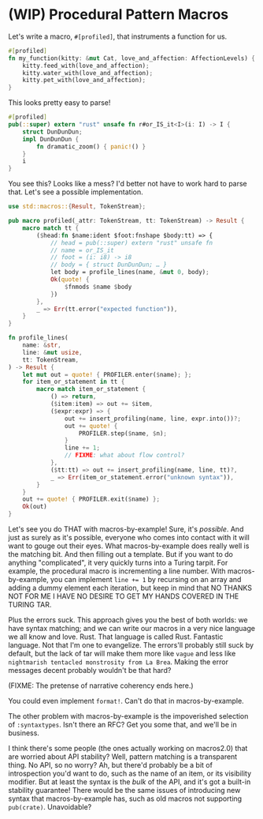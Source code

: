 # (WIP) Procedural Pattern Macros

Let's write a macro, `#[profiled]`, that instruments a function for us.

```rust
#[profiled]
fn my_function(kitty: &mut Cat, love_and_affection: AffectionLevels) {
    kitty.feed_with(love_and_affection);
    kitty.water_with(love_and_affection);
    kitty.pet_with(love_and_affection);
}
```
This looks pretty easy to parse!

```rust
#[profiled]
pub(::super) extern "rust" unsafe fn r#or_IS_it<I>(i: I) -> I {
    struct DunDunDun;
    impl DunDunDun {
        fn dramatic_zoom() { panic!() }
    }
    i
}
```
You see this? Looks like a mess? I'd better not have to work hard to parse that.
Let's see a possible implementation.

```rust
use std::macros::{Result, TokenStream};

pub macro profiled(_attr: TokenStream, tt: TokenStream) -> Result {
    macro match tt {
        ($head:fn $name:ident $foot:fnshape $body:tt) => {
            // head = pub(::super) extern "rust" unsafe fn
            // name = or_IS_it
            // foot = (i: i8) -> i8
            // body = { struct DunDunDun; … }
            let body = profile_lines(name, &mut 0, body);
            Ok(quote! {
                $fnmods $name $body
            })
        },
        _ => Err(tt.error("expected function")),
    }
}

fn profile_lines(
    name: &str,
    line: &mut usize,
    tt: TokenStream,
) -> Result {
    let mut out = quote! { PROFILER.enter($name); };
    for item_or_statement in tt {
        macro match item_or_statement {
            () => return,
            ($item:item) => out += $item,
            ($expr:expr) => {
                out += insert_profiling(name, line, expr.into())?;
                out += quote! {
                    PROFILER.step($name, $n);
                }
                line += 1;
                // FIXME: what about flow control?
            },
            ($tt:tt) => out += insert_profiling(name, line, tt)?,
            _ => Err(item_or_statement.error("unknown syntax")),
        }
    }
    out += quote! { PROFILER.exit($name) };
    Ok(out)
}
```

Let's see you do THAT with macros-by-example!
Sure, it's *possible*.
And just as surely as it's possible,
everyone who comes into contact with it will want to gouge out their eyes.
What macros-by-example does really well is the matching bit. And then filling out a template.
But if you want to do anything "complicated", it very quickly turns into a Turing tarpit.
For example, the procedural macro is incrementing a line number.
With macros-by-example, you can implement `line += 1` by recursing on an array
and adding a dummy element each iteration,
but keep in mind that
NO THANKS NOT FOR ME I HAVE NO DESIRE TO GET MY HANDS COVERED IN THE TURING TAR.

Plus the errors suck.
This approach gives you the best of both worlds: we have syntax matching;
and we can write our macros in a very nice language we all know and love.
Rust. That language is called Rust. Fantastic language. Not that I'm one to evangelize.
The errors'll probably still suck by default,
but the lack of tar will make them more like `vague` and less like `nightmarish tentacled monstrosity from La Brea`.
Making the error messages decent probably wouldn't be that hard?

(FIXME: The pretense of narrative coherency ends here.)

You could even implement `format!`. Can't do that in macros-by-example.

The other problem with macros-by-example is the impoverished selection of `:syntaxtypes`.
Isn't there an RFC? Get you some that, and we'll be in business.

I think there's some people (the ones actually working on macros2.0) that are worried about API stability?
Well, pattern matching is a transparent thing. No API, so no worry?
Ah, but there'd probably be a bit of introspection you'd want to do,
such as the name of an item, or its visibility modifier.
But at least the syntax is the *bulk* of the API, and it's got a built-in stability guarantee!
There would be the same issues of introducing new syntax that macros-by-example has,
such as old macros not supporting `pub(crate)`.
Unavoidable?

